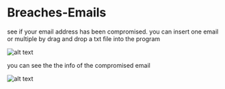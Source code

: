 # Breaches-Emails
 see if your email address has been compromised.
you can insert one email or multiple by drag and drop a txt file into the program     

![alt text](https://i.imgur.com/Tqlg78x.png)



you can see the the info of the compromised email 

![alt text](https://i.imgur.com/kekg4f3.png)
